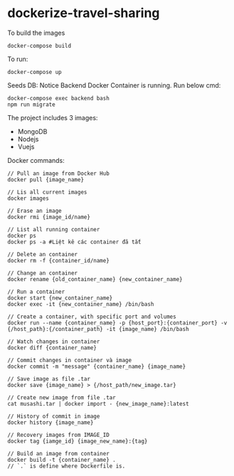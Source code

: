 # dockerize-travel-sharing
To build the images
```
docker-compose build
```
To run:
```
docker-compose up
```

Seeds DB:
Notice Backend Docker Container is running. Run below cmd:
```
docker-compose exec backend bash
npm run migrate

```

The project includes 3 images:
- MongoDB
- Nodejs
- Vuejs

Docker commands: 
```
// Pull an image from Docker Hub
docker pull {image_name}

// Lis all current images
docker images

// Erase an image
docker rmi {image_id/name}

// List all running container
docker ps
docker ps -a #Liệt kê các container đã tắt

// Delete an container
docker rm -f {container_id/name}

// Change an container
docker rename {old_container_name} {new_container_name}

// Run a container 
docker start {new_container_name}
docker exec -it {new_container_name} /bin/bash

// Create a container, with specific port and volumes
docker run --name {container_name} -p {host_port}:{container_port} -v {/host_path}:{/container_path} -it {image_name} /bin/bash

// Watch changes in container
docker diff {container_name}

// Commit changes in container và image
docker commit -m "message" {container_name} {image_name}

// Save image as file .tar
docker save {image_name} > {/host_path/new_image.tar}

// Create new image from file .tar
cat musashi.tar | docker import - {new_image_name}:latest

// History of commit in image
docker history {image_name}

// Recovery images from IMAGE_ID
docker tag {iamge_id} {image_new_name}:{tag}

// Build an image from container
docker build -t {container_name} .
// `.` is define where Dockerfile is.
```
